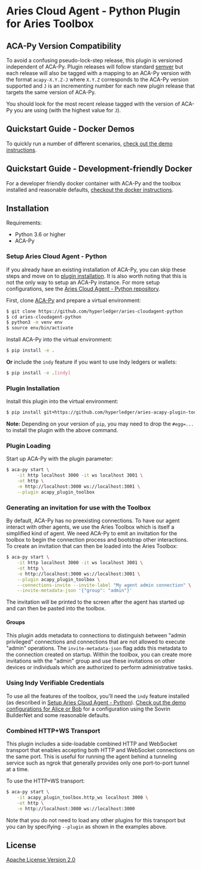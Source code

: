 Aries Cloud Agent - Python Plugin for Aries Toolbox
===================================================

## ACA-Py Version Compatibility

To avoid a confusing pseudo-lock-step release, this plugin is
versioned independent of ACA-Py. Plugin releases will follow standard
[semver](semver.org) but each release will also be tagged with a mapping to an
ACA-Py version with the format `acapy-X.Y.Z-J` where `X.Y.Z` corresponds to the
ACA-Py version supported and `J` is an incrementing number for each new plugin
release that targets the same version of ACA-Py.

You should look for the most recent release tagged with the version of ACA-Py
you are using (with the highest value for `J`).

## Quickstart Guide - Docker Demos

To quickly run a number of different scenarios, [check out the demo
instructions](demo/README.md).

## Quickstart Guide - Development-friendly Docker

For a developer friendly docker container with ACA-Py and the toolbox installed
and reasonable defaults, [checkout the docker instructions](docker/README.md).

## Installation

Requirements:
- Python 3.6 or higher
- ACA-Py

### Setup Aries Cloud Agent - Python

If you already have an existing installation of ACA-Py, you can skip these steps
and move on to [plugin installation](#plugin-installation). It is also worth
noting that this is not the only way to setup an ACA-Py instance. For more setup
configurations, see the [Aries Cloud Agent - Python
repository](https://github.com/hyperledger/aries-cloudagent-python).

First, clone
[ACA-Py](https://github.com/hyperledger/aries-cloudagent-python) and prepare a
virtual environment:
```sh
$ git clone https://github.com/hyperledger/aries-cloudagent-python
$ cd aries-cloudagent-python
$ python3 -m venv env
$ source env/bin/activate
```

Install ACA-Py into the virtual environment:
```sh
$ pip install -e .
```
**Or** include the `indy` feature if you want to use Indy ledgers or wallets:
```sh
$ pip install -e .[indy]
```

### Plugin Installation

Install this plugin into the virtual environment:

```sh
$ pip install git+https://github.com/hyperledger/aries-acapy-plugin-toolbox.git@main#egg=acapy_plugin_toolbox
```

**Note:** Depending on your version of `pip`, you may need to drop the
`#egg=...` to install the plugin with the above command.

### Plugin Loading
Start up ACA-Py with the plugin parameter:
```sh
$ aca-py start \
    -it http localhost 3000 -it ws localhost 3001 \
    -ot http \
    -e http://localhost:3000 ws://localhost:3001 \
    --plugin acapy_plugin_toolbox
```

### Generating an invitation for use with the Toolbox
By default, ACA-Py has no preexisting connections. To have our agent interact
with other agents, we use the Aries Toolbox which is itself a simplified kind of
agent. We need ACA-Py to emit an invitation for the toolbox to begin the
connection process and bootstrap other interactions. To create an invitation that
can then be loaded into the Aries Toolbox:

```sh
$ aca-py start \
    -it http localhost 3000 -it ws localhost 3001 \
    -ot http \
    -e http://localhost:3000 ws://localhost:3001 \
    --plugin acapy_plugin_toolbox \
    --connections-invite --invite-label "My agent admin connection" \
	--invite-metadata-json '{"group": "admin"}'
```

The invitation will be printed to the screen after the agent has started up and
can then be pasted into the toolbox.

#### Groups

This plugin adds metadata to connections to distinguish between "admin
privileged" connections and connections that are not allowed to execute "admin"
operations. The `invite-metadata-json` flag adds this metadata to the connection
created on startup. Within the toolbox, you can create more invitations with the
"admin" group and use these invitations on other devices or individuals which
are authorized to perform administrative tasks.

### Using Indy Verifiable Credentials

To use all the features of the toolbox, you'll need the `indy` feature installed
(as described in [Setup Aries Cloud Agent -
Python](#setup-aries-cloud-agent-python)). [Check out the demo configurations
for Alice or Bob](demo/configs/alice.yml) for a configuration using the Sovrin
BuilderNet and some reasonable defaults.

### Combined HTTP+WS Transport
This plugin includes a side-loadable combined HTTP and WebSocket transport
that enables accepting both HTTP and WebSocket connections on the same port.
This is useful for running the agent behind a tunneling service such as ngrok
that generally provides only one port-to-port tunnel at a time.

To use the HTTP+WS transport:
```sh
$ aca-py start \
    -it acapy_plugin_toolbox.http_ws localhost 3000 \
    -ot http \
    -e http://localhost:3000 ws://localhost:3000
```

Note that you do not need to load any other plugins for this transport but you
can by specifying `--plugin` as shown in the examples above.

## License

[Apache License Version 2.0](https://github.com/hyperledger/aries-acapy-plugin-toolbox/blob/main/LICENSE)
